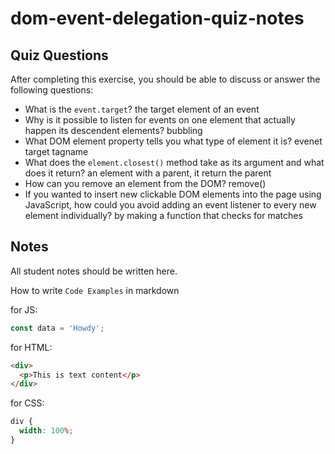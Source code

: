 # dom-event-delegation-quiz-notes

## Quiz Questions

After completing this exercise, you should be able to discuss or answer the following questions:

- What is the `event.target`?
  the target element of an event
- Why is it possible to listen for events on one element that actually happen its descendent elements?
  bubbling
- What DOM element property tells you what type of element it is?
  evenet target tagname
- What does the `element.closest()` method take as its argument and what does it return?
  an element with a parent, it return the parent
- How can you remove an element from the DOM?
  remove()
- If you wanted to insert new clickable DOM elements into the page using JavaScript, how could you avoid adding an event listener to every new element individually?
  by making a function that checks for matches

## Notes

All student notes should be written here.

How to write `Code Examples` in markdown

for JS:

```javascript
const data = 'Howdy';
```

for HTML:

```html
<div>
  <p>This is text content</p>
</div>
```

for CSS:

```css
div {
  width: 100%;
}
```
